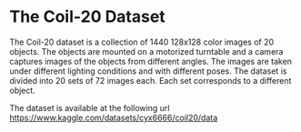 # The Coil-20 Dataset
The Coil-20 dataset is a collection of 1440 128x128 color images of 20 objects. The objects are mounted on a motorized turntable and a camera captures images of the objects from different angles. The images are taken under different lighting conditions and with different poses. The dataset is divided into 20 sets of 72 images each. Each set corresponds to a different object.

The dataset is available at the following url
https://www.kaggle.com/datasets/cyx6666/coil20/data